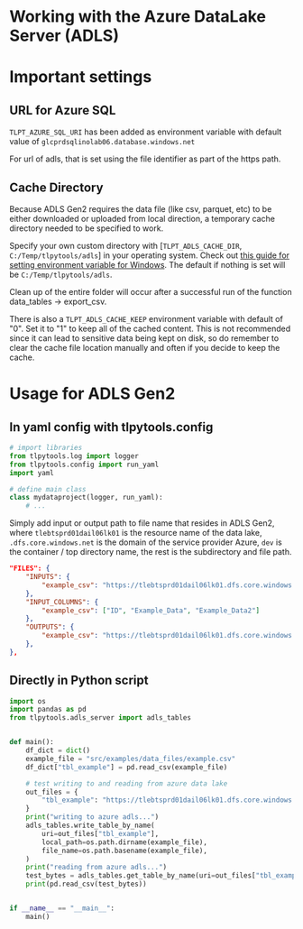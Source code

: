 # Working with the Azure DataLake Server (ADLS)

# Important settings

## URL for Azure SQL

`TLPT_AZURE_SQL_URI` has been added as environment variable with default value of `glcprdsqlinolab06.database.windows.net`

For url of adls, that is set using the file identifier as part of the https path.

## Cache Directory

Because ADLS Gen2 requires the data file (like csv, parquet, etc) to be either downloaded or uploaded from local direction, a temporary cache directory needed to be specified to work.

Specify your own custom directory with [`TLPT_ADLS_CACHE_DIR`, `C:/Temp/tlpytools/adls`] in your operating system. Check out [this guide for setting environment variable for Windows](https://www.thesagenext.com/support/set-environment-variables-in-windows). The default if nothing is set will be `C:/Temp/tlpytools/adls`.

Clean up of the entire folder will occur after a successful run of the function data_tables -> export_csv.

There is also a `TLPT_ADLS_CACHE_KEEP` environment variable with default of "0". Set it to "1" to keep all of the cached content. This is not recommended since it can lead to sensitive data being kept on disk, so do remember to clear the cache file location manually and often if you decide to keep the cache.

# Usage for ADLS Gen2 

## In yaml config with tlpytools.config

```python
# import libraries
from tlpytools.log import logger
from tlpytools.config import run_yaml
import yaml

# define main class
class mydataproject(logger, run_yaml):
    # ...
```

Simply add input or output path to file name that resides in ADLS Gen2, where `tlebtsprd01dail06lk01` is the resource name of the data lake, `.dfs.core.windows.net` is the domain of the service provider Azure, `dev` is the container / top directory name, the rest is the subdirectory and file path.

```json
"FILES": {
    "INPUTS": {
        "example_csv": "https://tlebtsprd01dail06lk01.dfs.core.windows.net/dev/temp_tables/example.parquet",
    },
    "INPUT_COLUMNS": {
        "example_csv": ["ID", "Example_Data", "Example_Data2"]
    },
    "OUTPUTS": {
        "example_csv": "https://tlebtsprd01dail06lk01.dfs.core.windows.net/dev/temp_tables/example.parquet",
    },
},
```

## Directly in Python script

```python
import os
import pandas as pd
from tlpytools.adls_server import adls_tables


def main():
    df_dict = dict()
    example_file = "src/examples/data_files/example.csv"
    df_dict["tbl_example"] = pd.read_csv(example_file)

    # test writing to and reading from azure data lake
    out_files = {
        "tbl_example": "https://tlebtsprd01dail06lk01.dfs.core.windows.net/dev/temp_tables/example.csv"
    }
    print("writing to azure adls...")
    adls_tables.write_table_by_name(
        uri=out_files["tbl_example"],
        local_path=os.path.dirname(example_file),
        file_name=os.path.basename(example_file),
    )
    print("reading from azure adls...")
    test_bytes = adls_tables.get_table_by_name(uri=out_files["tbl_example"])
    print(pd.read_csv(test_bytes))


if __name__ == "__main__":
    main()
```